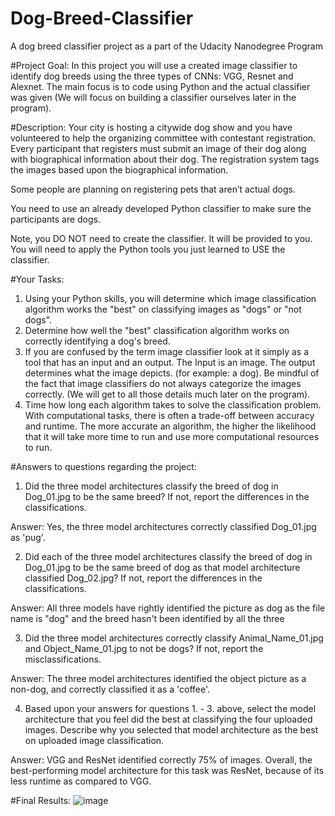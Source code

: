 # Dog-Breed-Classifier
A dog breed classifier project as a part of the Udacity Nanodegree Program

#Project Goal:
In this project you will use a created image classifier to identify dog breeds using the three types of CNNs: VGG, Resnet and Alexnet. The main focus is to code using Python and the actual classifier was given (We will focus on building a classifier ourselves later in the program).

#Description:
Your city is hosting a citywide dog show and you have volunteered to help the organizing committee with contestant registration. Every participant that registers must submit an image of their dog along with biographical information about their dog. The registration system tags the images based upon the biographical information.

Some people are planning on registering pets that aren’t actual dogs.

You need to use an already developed Python classifier to make sure the participants are dogs.

Note, you DO NOT need to create the classifier. It will be provided to you. You will need to apply the Python tools you just learned to USE the classifier.


#Your Tasks:
1. Using your Python skills, you will determine which image classification algorithm works the "best" on classifying images as "dogs" or "not dogs".
2. Determine how well the "best" classification algorithm works on correctly identifying a dog's breed.
3. If you are confused by the term image classifier look at it simply as a tool that has an input and an output. The Input is an image. The output determines what the image depicts. (for example: a dog). Be mindful of the fact that image classifiers do not always categorize the images correctly. (We will get to all those details much later on the program).
4. Time how long each algorithm takes to solve the classification problem. With computational tasks, there is often a trade-off between accuracy and runtime. The more accurate an algorithm, the higher the likelihood that it will take more time to run and use more computational resources to run.


#Answers to questions regarding the project:
1. Did the three model architectures classify the breed of dog in Dog_01.jpg to be the same breed? If not, report the differences in the classifications.

Answer: Yes, the three model architectures correctly classified Dog_01.jpg as 'pug'.


2. Did each of the three model architectures classify the breed of dog in Dog_01.jpg to be the same breed of dog as that model architecture classified Dog_02.jpg? If not, report the differences in the classifications.

Answer: All three models have rightly identified the picture as dog as the file name is "dog" and the breed hasn't been identified by all the three

3. Did the three model architectures correctly classify Animal_Name_01.jpg and Object_Name_01.jpg to not be dogs? If not, report the misclassifications.

Answer: The three model architectures identified the object picture as a non-dog, and correctly classified it as a 'coffee'. 

4. Based upon your answers for questions 1. - 3. above, select the model architecture that you feel did the best at classifying the four uploaded images. Describe why you selected that model architecture as the best on uploaded image classification.

Answer: VGG and ResNet identified correctly 75% of images. Overall, the best-performing model architecture for this task was ResNet, because of its less runtime as compared to VGG.


#Final Results:
![image](https://github.com/Harxnee/Dog-Breed-Classifier/assets/91590046/0e3c1d1b-2ea2-491d-b6d6-b5286c654387)

